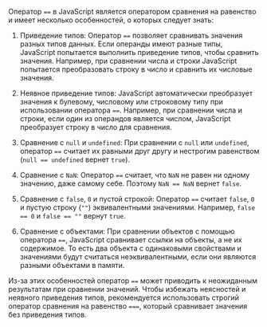 Оператор `==` в JavaScript является оператором сравнения на равенство и имеет несколько особенностей, о которых следует знать:

1. Приведение типов: Оператор `==` позволяет сравнивать значения разных типов данных. Если операнды имеют разные типы, JavaScript попытается выполнить приведение типов, чтобы сравнить значения. Например, при сравнении числа и строки JavaScript попытается преобразовать строку в число и сравнить их числовые значения.

2. Неявное приведение типов: JavaScript автоматически преобразует значения к булевому, числовому или строковому типу при использовании оператора `==`. Например, при сравнении числа и строки, если один из операндов является числом, JavaScript преобразует строку в число для сравнения.

3. Сравнение с `null` и `undefined`: При сравнении с `null` или `undefined`, оператор `==` считает их равными друг другу и нестрогим равенством (`null == undefined` вернет `true`).

4. Сравнение с `NaN`: Оператор `==` считает, что `NaN` не равен ни одному значению, даже самому себе. Поэтому `NaN == NaN` вернет `false`.

5. Сравнение с `false`, `0` и пустой строкой: Оператор `==` считает `false`, `0` и пустую строку (`""`) эквивалентными значениями. Например, `false == 0` и `false == ""` вернут `true`.

6. Сравнение с объектами: При сравнении объектов с помощью оператора `==`, JavaScript сравнивает ссылки на объекты, а не их содержимое. То есть два объекта с одинаковыми свойствами и значениями будут считаться неэквивалентными, если они являются разными объектами в памяти.

Из-за этих особенностей оператор `==` может приводить к неожиданным результатам при сравнении значений. Чтобы избежать неясностей и неявного приведения типов, рекомендуется использовать строгий оператор сравнения на равенство `===`, который сравнивает значения без приведения типов.